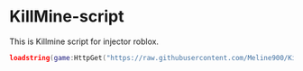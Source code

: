 # KillMine-script
This is Killmine script for injector roblox.
``` Lua
loadstring(game:HttpGet("https://raw.githubusercontent.com/Meline900/KillMine-script/refs/heads/main/Script.lua"))()
```
